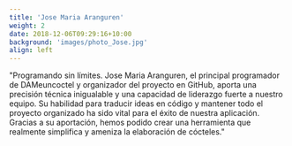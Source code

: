 ```yaml
---
title: 'Jose Maria Aranguren'
weight: 2
date: 2018-12-06T09:29:16+10:00
background: 'images/photo_Jose.jpg'
align: left
---
```


"Programando sin límites. Jose Maria Aranguren, el principal programador de DAMeuncoctel y organizador del proyecto en GitHub, aporta una precisión técnica inigualable y una capacidad de liderazgo fuerte a nuestro equipo. Su habilidad para traducir ideas en código y mantener todo el proyecto organizado ha sido vital para el éxito de nuestra aplicación. Gracias a su aportación, hemos podido crear una herramienta que realmente simplifica y ameniza la elaboración de cócteles."